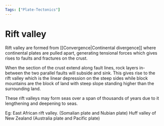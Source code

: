 ```yaml
---
Tags: ["Plate-Tectonics"]
---
```


# Rift valley
Rift valley are formed from [[Convergence|Continental divergence]] where continental plates are pulled apart, generating tensional forces which gives rises to faults and fractures on the crust.

When the section of the crust extend along fault lines, rock layers in-between the two parallel faults will subside and sink. This gives rise to the rift valley which is the linear depression on the steep sides while block mountains are the block of land with steep slope standing higher than the surrounding land.

These rift valleys may form seas over a span of thousands of years due to it lengthening and deepening to seas.

Eg: East African rift valley. (Somalian plate and Nubian plate) 
	Huff valley of New Zealand (Australia plate and Pacific plate)

